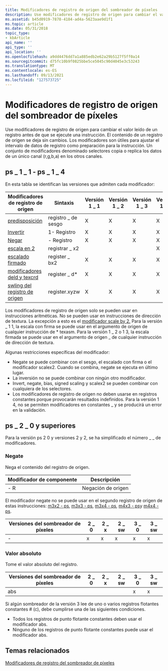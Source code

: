 ```yaml
---
title: Modificadores de registro de origen del sombreador de píxeles
description: Use modificadores de registro de origen para cambiar el valor leído de un registro antes de que se ejecute una instrucción.
ms.assetid: b45d0919-7878-4184-ad4a-5623aae9d1f1
ms.topic: article
ms.date: 05/31/2018
topic_type:
- kbArticle
api_name: ''
api_type: ''
api_location: ''
ms.openlocfilehash: a9dd4476dd7a1a885edb2e62a29b5127f5ff0a14
ms.sourcegitcommit: d75fc10b9f0825bbe5ce5045c90d4045e3c53243
ms.translationtype: MT
ms.contentlocale: es-ES
ms.lasthandoff: 09/13/2021
ms.locfileid: "127573725"
---
```

# <a name="pixel-shader-source-register-modifiers"></a>Modificadores de registro de origen del sombreador de píxeles

Use modificadores de registro de origen para cambiar el valor leído de un registro antes de que se ejecute una instrucción. El contenido de un registro de origen se deja sin cambios. Los modificadores son útiles para ajustar el intervalo de datos de registro como preparación para la instrucción. Un conjunto de modificadores denominado selectores copia o replica los datos de un único canal (r,g,b,a) en los otros canales.

## <a name="ps_1_1---ps_1_4"></a>ps \_ 1 \_ 1 - ps \_ 1 \_ 4

En esta tabla se identifican las versiones que admiten cada modificador:



| Modificadores de registro de origen                                                                                    | Sintaxis         | Versión 1 \_ 1 | Versión 1 \_ 2     | Versión 1 \_ 3     | Versión 1 \_ 4     |
|--------------------------------------------------------------------------------------------------------------|----------------|---------|------|------|------|
| [predisposición](dx9-graphics-reference-asm-ps-registers-modifiers-bias.md)                                           | registro \_ de sesgo | X       | X    | X    | X    |
| [Invertir](dx9-graphics-reference-asm-ps-registers-modifiers-invert.md)                                       | 1- Registro   | X       | X    | X    | X    |
| [Negar](dx9-graphics-reference-asm-ps-registers-modifiers-negate.md)                                       | \- Registro    | X       | X    | X    | X    |
| [escala en 2](dx9-graphics-reference-asm-ps-registers-modifiers-scale-x2.md)                                 | registrar \_ x2   |         |      |      | X    |
| [escalado firmado](dx9-graphics-reference-asm-ps-registers-modifiers-signed-scale.md)                         | register \_ bx2  | X       | X    | X    | X    |
| [modificadores deld y texcrd](dx9-graphics-reference-asm-ps-registers-modifiers-ps-1-4.md)                   | register \_ d\*  | X       | X    | X    | X    |
| [swling del registro de origen](dx9-graphics-reference-asm-ps-registers-modifiers-source-register-swizzling.md) | register.xyzw  | X       | X    | X    | X    |



 

Los modificadores de registro de origen solo se pueden usar en instrucciones aritméticas. No se pueden usar en instrucciones de dirección de textura. La excepción a esto es el [modificador scale by 2.](dx9-graphics-reference-asm-ps-registers-modifiers-scale-x2.md) Para la versión \_ 1 1, la escala con firma se puede usar en el argumento de origen de cualquier instrucción de \* texasm. Para la versión 1 \_ 2 o 1 3, la escala firmada se puede usar en el argumento de origen \_ de cualquier instrucción de dirección de textura.

Algunas restricciones específicas del modificador:

-   Negate se puede combinar con el sesgo, el escalado con firma o el modificador scalex2. Cuando se combina, negate se ejecuta en último lugar.
-   La inversión no se puede combinar con ningún otro modificador.
-   Invert, negate, bias, signed scaling y scalex2 se pueden combinar con cualquiera de los selectores.
-   Los modificadores de registro de origen no deben usarse en registros constantes porque provocarán resultados indefinidos. Para la versión 1 4, no se permiten modificadores en constantes \_ y se producirá un error en la validación.

## <a name="ps_2_0-and-above"></a>ps \_ 2 \_ 0 y superiores

Para la versión ps 2 0 y versiones 2 y 2, se ha simplificado el número \_ \_ de modificadores.

### <a name="negate"></a>Negate

Nega el contenido del registro de origen.



| Modificador de componente | Descripción     |
|--------------------|-----------------|
| \- R               | Negación de origen |



 

El modificador negate no se puede usar en el segundo registro de origen de estas instrucciones: [m3x2 - ps](m3x2---ps.md), [m3x3 - ps](m3x3---ps.md), [m3x4 - ps](m3x4---ps.md), [m4x3 - ps](m4x3---ps.md)y [m4x4 - ps](m4x4---ps.md).



| Versiones del sombreador de píxeles | 2 \_ 0 | 2 \_ x | 2 \_ sw | 3 \_ 0 | 3 \_ sw |
|-----------------------|------|------|-------|------|-------|
| \-                    | x    | x    | x     | x    | x     |



 

### <a name="absolute-value"></a>Valor absoluto

Tome el valor absoluto del registro.



| Versiones del sombreador de píxeles | 2 \_ 0 | 2 \_ x | 2 \_ sw | 3 \_ 0 | 3 \_ sw |
|-----------------------|------|------|-------|------|-------|
| abs                   |      |      |       | x    | x     |



 

Si algún sombreador de la versión 3 lee de uno o varios registros flotantes constantes \# (c), debe cumplirse una de las siguientes condiciones.

-   Todos los registros de punto flotante constantes deben usar el modificador abs.
-   Ninguno de los registros de punto flotante constantes puede usar el modificador abs.

## <a name="related-topics"></a>Temas relacionados

<dl> <dt>

[Modificadores de registro del sombreador de píxeles](dx9-graphics-reference-asm-ps-registers-modifiers.md)
</dt> </dl>

 

 





